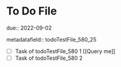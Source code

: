# To Do File

due:: 2022-09-02

metadatafield:: todoTestFile_580\_25

- [ ] Task of todoTestFile_580 1 [[Query me]]
- [ ] Task of todoTestFile_580 2

